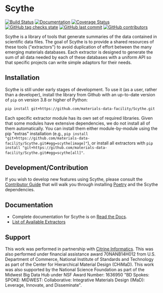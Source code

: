# Scythe

[![Build Status](https://github.com/materials-data-facility/Scythe/workflows/Build%20Status/badge.svg)](https://github.com/materials-data-facility/Scythe/actions/workflows/test-suite-and-docs.yml)
[![Documentation](https://img.shields.io/badge/-Documentation-blue?style=flat&logo=bookstack&labelColor=grey&logoColor=white)](https://materials-data-facility.github.io/Scythe)
[![Coverage Status](https://codecov.io/gh/materials-data-facility/Scythe/branch/master/graph/badge.svg)](https://codecov.io/gh/materials-data-facility/Scythe)
[![GitHub tag checks state](https://img.shields.io/github/checks-status/materials-data-facility/Scythe/master)](https://github.com/materials-data-facility/Scythe/actions)
[![GitHub last commit](https://img.shields.io/github/last-commit/materials-data-facility/Scythe)](https://github.com/materials-data-facility/Scythe/commits/master)
[![GitHub contributors](https://img.shields.io/github/contributors/materials-data-facility/Scythe)](https://github.com/materials-data-facility/Scythe/graphs/contributors)

Scythe is a library of tools that generate summaries of the data contained in scientific data files.
The goal of Scythe is to provide a shared resources of these tools ("extractors") to avoid duplication of effort between the many emerging materials databases.
Each extractor is designed to generate the sum of all data needed by each of these databases with a uniform API so that specific projects can write simple adaptors for their needs.

## Installation

Scythe is still under early stages of development. 
To use it (as a user, rather than a developer), install the library from Github
with an up-to-date version of `pip` on version 3.8 or higher of Python:

```bash
pip install git+https://github.com/materials-data-facility/Scythe.git
```

Each specific extractor module has its own set of required libraries.
Given that some modules have extensive dependencies, we do not install all of them automatically.
You can install them either module-by-module using the pip "extras" installation (e.g., 
`pip install "git+https://github.com/materials-data-facility/Scythe.git#egg=scythe[image]"`),
or install all extractors with 
`pip install "git+https://github.com/materials-data-facility/Scythe.git#egg=scythe[all]"`.

## Development/Contribution

If you wish to develop new features using Scythe, please consult the 
[Contributor Guide](https://materialsio.readthedocs.io/en/latest/contributor-guide.html) that will
walk you through installing [Poetry](https://python-poetry.org/) and the Scythe dependencies.

## Documentation

* Complete documentation for Scythe is on [Read the Docs](https://materialsio.readthedocs.io/en/latest/).
* [List of Available Extractors](https://materialsio.readthedocs.io/en/latest/extractors.html)

## Support 

This work was performed in partnership with [Citrine Informatics](https://citrine.io/). 
This was also performed under financial assistance award 70NANB14H012 from U.S. Department of Commerce, National Institute of Standards and Technology as part of the Center for Hierarchical Material Design (CHiMaD).
This work was also supported by the National Science Foundation as part of the Midwest Big Data Hub under NSF Award Number: 1636950 "BD Spokes: SPOKE: MIDWEST: Collaborative: Integrative Materials Design (IMaD): Leverage, Innovate, and Disseminate".
